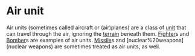 # Air unit

Air units (sometimes called aircraft or (air)planes) are a class of [unit](unit) that can travel through the air, ignoring the [terrain](terrain) beneath them. [Fighter](Fighter)s and [Bomber](Bomber)s are examples of air units.
[Missile](Missile)s and [nuclear%20weapons](nuclear weapons) are sometimes treated as air units, as well.